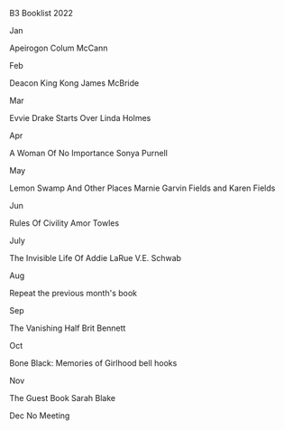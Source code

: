 B3 Booklist 2022

Jan           

Apeirogon
Colum McCann​

Feb           

Deacon King Kong
James McBride

Mar           

Evvie Drake Starts Over
Linda Holmes

Apr

A Woman Of No Importance
Sonya Purnell

May           

Lemon Swamp And Other Places
Marnie Garvin Fields and Karen Fields

Jun            

Rules Of Civility
Amor Towles

July

The Invisible Life Of Addie LaRue
V.E. Schwab

Aug

Repeat the previous month's book

Sep 

The Vanishing Half
Brit Bennett

Oct           

Bone Black: Memories of Girlhood
bell hooks

Nov

The Guest Book
Sarah Blake

Dec
No Meeting

